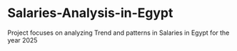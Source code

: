 # Salaries-Analysis-in-Egypt
Project focuses on analyzing Trend and patterns in Salaries in Egypt for the year 2025 
